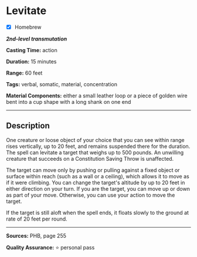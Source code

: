 # Levitate

- [x] Homebrew

***2nd-level transmutation***

**Casting Time:** action

**Duration:** 15 minutes

**Range:** 60 feet

**Tags:** verbal, somatic, material, concentration

**Material Components:** either a small leather loop or a piece of golden wire bent into a cup shape with a long shank on one end

---

## Description
One creature or loose object of your choice that you can see within range rises vertically, up to 20 feet, and remains suspended there for the duration.
The spell can levitate a target that weighs up to 500 pounds.
An unwilling creature that succeeds on a Constitution Saving Throw is unaffected.

The target can move only by pushing or pulling against a fixed object or surface within reach (such as a wall or a ceiling), which allows it to move as if it were climbing.
You can change the target's altitude by up to 20 feet in either direction on your turn.
If you are the target, you can move up or down as part of your move.
Otherwise, you can use your action to move the target.

If the target is still aloft when the spell ends, it floats slowly to the ground at rate of 20 feet per round.

---

**Sources:** PHB, page 255

**Quality Assurance:** :star: personal pass
